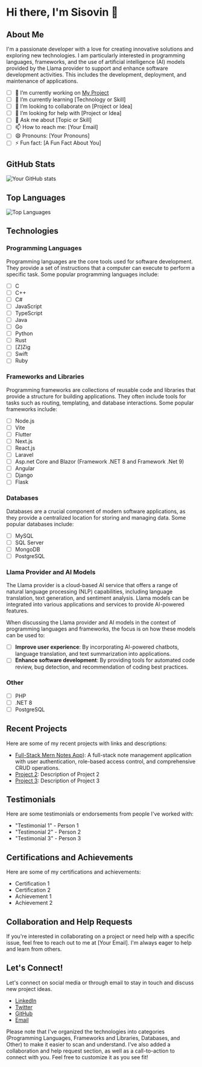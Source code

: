 # Hi there, I'm Sisovin 👋

## About Me

I'm a passionate developer with a love for creating innovative solutions and exploring new technologies. I am particularly interested in programming languages, frameworks, and the use of artificial intelligence (AI) models provided by the Llama provider to support and enhance software development activities. This includes the development, deployment, and maintenance of applications.

- [ ] 🔭 I’m currently working on [My Project](link-to-my-project)
- [ ] 🌱 I’m currently learning [Technology or Skill]
- [ ] 👯 I’m looking to collaborate on [Project or Idea]
- [ ] 🤔 I’m looking for help with [Project or Idea]
- [ ] 💬 Ask me about [Topic or Skill]
- [ ] 📫 How to reach me: [Your Email]
- [ ] 😄 Pronouns: [Your Pronouns]
- [ ] ⚡️ Fun fact: [A Fun Fact About You]

## GitHub Stats

![Your GitHub stats](https://github-readme-stats.vercel.app/api?username=sisovin&show_icons=true&theme=radical)

## Top Languages

![Top Languages](https://github-readme-stats.vercel.app/api/top-langs/?username=sisovin&layout=compact&theme=radical)

## Technologies

### Programming Languages

Programming languages are the core tools used for software development. They provide a set of instructions that a computer can execute to perform a specific task. Some popular programming languages include:

- [ ] C
- [ ] C++
- [ ] C#
- [ ] JavaScript
- [ ] TypeScript
- [ ] Java
- [ ] Go
- [ ] Python
- [ ] Rust
- [ ] [Z]Zig
- [ ] Swift
- [ ] Ruby

### Frameworks and Libraries

Programming frameworks are collections of reusable code and libraries that provide a structure for building applications. They often include tools for tasks such as routing, templating, and database interactions. Some popular frameworks include:

- [ ] Node.js
- [ ] Vite
- [ ] Flutter
- [ ] Next.js
- [ ] React.js
- [ ] Laravel
- [ ] Asp.net Core and Blazor (Framework .NET 8 and Framework .Net 9)
- [ ] Angular
- [ ] Django
- [ ] Flask

### Databases

Databases are a crucial component of modern software applications, as they provide a centralized location for storing and managing data. Some popular databases include:

- [ ] MySQL
- [ ] SQL Server
- [ ] MongoDB
- [ ] PostgreSQL

### Llama Provider and AI Models

The Llama provider is a cloud-based AI service that offers a range of natural language processing (NLP) capabilities, including language translation, text generation, and sentiment analysis. Llama models can be integrated into various applications and services to provide AI-powered features.

When discussing the Llama provider and AI models in the context of programming languages and frameworks, the focus is on how these models can be used to:

- [ ] **Improve user experience**: By incorporating AI-powered chatbots, language translation, and text summarization into applications.
- [ ] **Enhance software development**: By providing tools for automated code review, bug detection, and recommendation of coding best practices.

### Other

- [ ] PHP
- [ ] .NET 8
- [ ] PostgreSQL

## Recent Projects

Here are some of my recent projects with links and descriptions:

- [Full-Stack Mern Notes App](https://github.com/sisovin/mern-notes-app.git)): A full-stack note management application with user authentication, role-based access control, and comprehensive CRUD operations.
- [Project 2](link-to-project-2): Description of Project 2
- [Project 3](link-to-project-3): Description of Project 3

## Testimonials

Here are some testimonials or endorsements from people I've worked with:

- "Testimonial 1" - Person 1
- "Testimonial 2" - Person 2
- "Testimonial 3" - Person 3

## Certifications and Achievements

Here are some of my certifications and achievements:

- Certification 1
- Certification 2
- Achievement 1
- Achievement 2

## Collaboration and Help Requests

If you're interested in collaborating on a project or need help with a specific issue, feel free to reach out to me at [Your Email]. I'm always eager to help and learn from others.

## Let's Connect!

Let's connect on social media or through email to stay in touch and discuss new project ideas.

- [LinkedIn](https://www.linkedin.com/in/sisovinchieng)
- [Twitter](@NiewinCheung)
- [GitHub](https://github.com/sisovin/sisovin/)
- [Email](mailto:sisovin@outlook.com)

Please note that I've organized the technologies into categories (Programming Languages, Frameworks and Libraries, Databases, and Other) to make it easier to scan and understand. I've also added a collaboration and help request section, as well as a call-to-action to connect with you. Feel free to customize it as you see fit!
